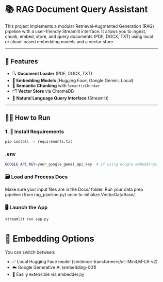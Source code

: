 # 📚 RAG Document Query Assistant

This project implements a modular Retrieval-Augmented Generation (RAG) pipeline with a user-friendly Streamlit interface. It allows you to ingest, chunk, embed, store, and query documents (PDF, DOCX, TXT) using local or cloud-based embedding models and a vector store.

---

## 🚀 Features

- 🔍 **Document Loader** (PDF, DOCX, TXT)  
- 🧠 **Embedding Models** (Hugging Face, Google Gemini, Local)  
- 🧩 **Semantic Chunking** with `SemanticChunker`  
- 🗂️ **Vector Store** via ChromaDB  
- 💬 **Natural Language Query Interface** (Streamlit)  

---

## 🧑‍💻 How to Run

### 1. 🔧 Install Requirements

```bash
pip install -r requirements.txt
```

### .env

```bash
GOOGLE_API_KEY=your_google_genai_api_key  # if using Google embeddings
```

### 🗃️ Load and Process Docs

Make sure your input files are in the Docs/ folder.
Run your data prep pipeline (from rag_pipeline.py) once to initialize VectorDataBase/.

### 🖥️ Launch the App

```bash
streamlit run app.py
```

# 🧠 Embedding Options

You can switch between:
 - ✅ Local Hugging Face model (sentence-transformers/all-MiniLM-L6-v2)
 - ☁️ Google Generative AI (embedding-001)
 - 🔗 Easily extensible via embedder.py